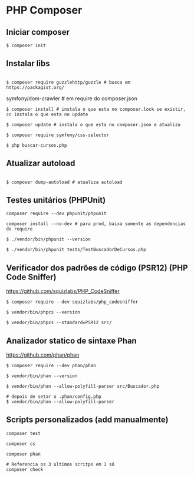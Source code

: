 # PHP Composer

## Iniciar composer
```
$ composer init
```

## Instalar libs
```

$ composer require guzzlehttp/guzzle # busca em  https://packagist.org/
```

symfony/dom-crawler # em require do composer.json

```
$ composer install # instala o que esta no composer.lock se existir, cc instala o que esta no update

$ composer update # instala o que esta no composer.json e atualiza

$ composer require symfony/css-selector

$ php buscar-cursos.php

```

## Atualizar autoload
```

$ composer dump-autoload # atualiza autoload
```

## Testes unitários (PHPUnit)
```
composer require --dev phpunit/phpunit

composer install --no-dev # para prod, baixa somente as dependencias do require

$ ./vendor/bin/phpunit --version

$ ./vendor/bin/phpunit tests/TestBuscadorDeCursos.php
```

## Verificador dos padrões de código (PSR12) (PHP Code Sniffer)
https://github.com/squizlabs/PHP_CodeSniffer

```
$ composer require --dev squizlabs/php_codesniffer

$ vendor/bin/phpcs --version

$ vendor/bin/phpcs --standard=PSR12 src/
```

## Analizador statico de sintaxe Phan
https://github.com/phan/phan

```
$ composer require --dev phan/phan

$ vendor/bin/phan --version

$ vendor/bin/phan --allow-polyfill-parser src/Buscador.php

# depois de setar o .phan/config.php
$ vendor/bin/phan --allow-polyfill-parser 

```

## Scripts personalizados (add manualmente)
```
composer test

composer cs

composer phan

# Referencia os 3 ultimos scritps em 1 só
composer check
```
